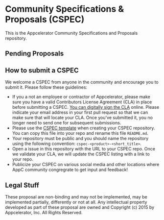# Community Specifications & Proposals (CSPEC)

This is the Appcelerator Community Specifications and Proposals repository.

## Pending Proposals

## How to submit a CSPEC

We welcome a CSPEC from anyone in the community and encourage you to submit it.  Please follow these guidelines:

- If you a not an employee or contractor of Appcelerator, please make sure you have a valid Contributors License Agreement (CLA) in place before submitting a CSPEC. [You can digitally sign the CLA](http://bit.ly/app_cla) online. Please indicate your email address in your first pull request so that we can make sure that will locate your CLA.  Once you've submitted it, you no longer need to send one for subsequent submissions.
- Please use the [CSPEC template](template.md) when creating your CSPEC repository.  You can copy this file into your repo and rename this file `README.md`.
- Your repository must be public and you should name the repository using the following convention: `cspec-<product>-<short_title>`.
- Open a issue in this repository with the URL to your CSPEC repo. Once we validate your CLA, we will update the CSPEC listing with a link to your repo.
- Publicize your CSPEC on various social media and other locations where AppC community congregrate to get input and feedback!

## Legal Stuff

These proposal are non-binding and may not be implemented, may be implemented partially, differently or not at all. Any intellectual property developed as part of these proposal are owned and Copyright (c) 2015 by Appcelerator, Inc. All Rights Reserved.

